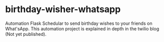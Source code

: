 # birthday-wisher-whatsapp
Automation Flask Schedular to send birthday wishes to your friends on What'sApp.
This automation project is explained in depth in the twilio blog (Not yet published).
